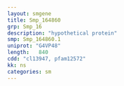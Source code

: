 ```yaml
---
layout: smgene
title: Smp_164860
grp: Smp_16
description: "hypothetical protein"
smp: Smp_164860.1
uniprot: "G4VP48"
length:   840
cdd: "cl13947, pfam12572"
kk: ns
categories: sm
---
```

